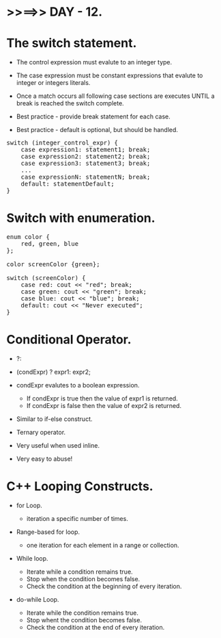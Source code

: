 # >>==>> DAY - 12.

# The switch statement.

- The control expression must evalute to an integer type.

- The case expression must be constant expressions that evalute to integer or integers literals.
- Once a match occurs all following case sections are executes UNTIL a break is reached the switch complete.

- Best practice - provide break statement for each case.
- Best practice - default is optional, but should be handled.

<pre>
switch (integer_control_expr) {
	case expression1: statement1; break;
	case expression2: statement2; break;
	case expression3: statement3; break;
	...
	case expressionN: statementN; break;
	default: statementDefault;
}
</pre>

# Switch with enumeration.

<pre>
enum color {
	red, green, blue
};

color screenColor {green};

switch (screenColor) {
	case red: cout << "red"; break;
	case green: cout << "green"; break;
	case blue: cout << "blue"; break;
	default: cout << "Never executed";
}
</pre>

# Conditional Operator.

- ?:
- (condExpr) ? expr1: expr2;
- condExpr evalutes to a boolean expression.

  - If condExpr is true then the value of expr1 is returned.
  - If condExpr is false then the value of expr2 is returned.

- Similar to if-else construct.
- Ternary operator.
- Very useful when used inline.
- Very easy to abuse!

# C++ Looping Constructs.

- for Loop.

  - iteration a specific number of times.

- Range-based for loop.

  - one iteration for each element in a range or collection.

- While loop.

  - Iterate while a condition remains true.
  - Stop when the condition becomes false.
  - Check the condition at the beginning of every iteration.

- do-while Loop.
  - Iterate while the condition remains true.
  - Stop whent the condition becomes false.
  - Check the condition at the end of every iteration.

